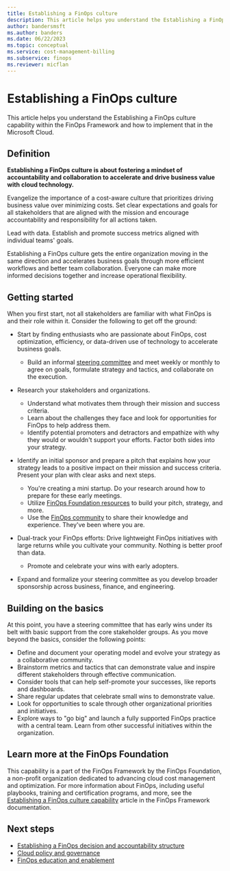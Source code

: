 ```yaml
---
title: Establishing a FinOps culture
description: This article helps you understand the Establishing a FinOps culture capability within the FinOps Framework and how to implement that in the Microsoft Cloud.
author: bandersmsft
ms.author: banders
ms.date: 06/22/2023
ms.topic: conceptual
ms.service: cost-management-billing
ms.subservice: finops
ms.reviewer: micflan
---
```


# Establishing a FinOps culture

This article helps you understand the Establishing a FinOps culture capability within the FinOps Framework and how to implement that in the Microsoft Cloud.

## Definition

**Establishing a FinOps culture is about fostering a mindset of accountability and collaboration to accelerate and drive business value with cloud technology.**

Evangelize the importance of a cost-aware culture that prioritizes driving business value over minimizing costs. Set clear expectations and goals for all stakeholders that are aligned with the mission and encourage accountability and responsibility for all actions taken.

Lead with data. Establish and promote success metrics aligned with individual teams' goals.

Establishing a FinOps culture gets the entire organization moving in the same direction and accelerates business goals through more efficient workflows and better team collaboration. Everyone can make more informed decisions together and increase operational flexibility.

## Getting started

When you first start, not all stakeholders are familiar with what FinOps is and their role within it. Consider the following to get off the ground:

- Start by finding enthusiasts who are passionate about FinOps, cost optimization, efficiency, or data-driven use of technology to accelerate business goals.
  - Build an informal [steering committee](capabilities-structure.md) and meet weekly or monthly to agree on goals, formulate strategy and tactics, and collaborate on the execution.
- Research your stakeholders and organizations.
  - Understand what motivates them through their mission and success criteria.
  - Learn about the challenges they face and look for opportunities for FinOps to help address them.
  - Identify potential promoters and detractors and empathize with why they would or wouldn't support your efforts. Factor both sides into your strategy.
- Identify an initial sponsor and prepare a pitch that explains how your strategy leads to a positive impact on their mission and success criteria. Present your plan with clear asks and next steps.
  - You're creating a mini startup. Do your research around how to prepare for these early meetings.
  - Utilize [FinOps Foundation resources](https://www.finops.org/resources) to build your pitch, strategy, and more.
  - Use the [FinOps community](https://www.finops.org/community/getting-started/) to share their knowledge and experience. They've been where you are.
- Dual-track your FinOps efforts: Drive lightweight FinOps initiatives with large returns while you cultivate your community. Nothing is better proof than data.
  - Promote and celebrate your wins with early adopters.

- Expand and formalize your steering committee as you develop broader sponsorship across business, finance, and engineering.

## Building on the basics

At this point, you have a steering committee that has early wins under its belt with basic support from the core stakeholder groups. As you move beyond the basics, consider the following points:

- Define and document your operating model and evolve your strategy as a collaborative community.
- Brainstorm metrics and tactics that can demonstrate value and inspire different stakeholders through effective communication.
- Consider tools that can help self-promote your successes, like reports and dashboards.
- Share regular updates that celebrate small wins to demonstrate value.
- Look for opportunities to scale through other organizational priorities and initiatives.
- Explore ways to "go big" and launch a fully supported FinOps practice with a central team. Learn from other successful initiatives within the organization.

## Learn more at the FinOps Foundation

This capability is a part of the FinOps Framework by the FinOps Foundation, a non-profit organization dedicated to advancing cloud cost management and optimization. For more information about FinOps, including useful playbooks, training and certification programs, and more, see the [Establishing a FinOps culture capability](https://www.finops.org/framework/capabilities/establish-finops-culture/) article in the FinOps Framework documentation.

## Next steps

- [Establishing a FinOps decision and accountability structure](capabilities-structure.md)
- [Cloud policy and governance](capabilities-policy.md)
- [FinOps education and enablement](capabilities-education.md)